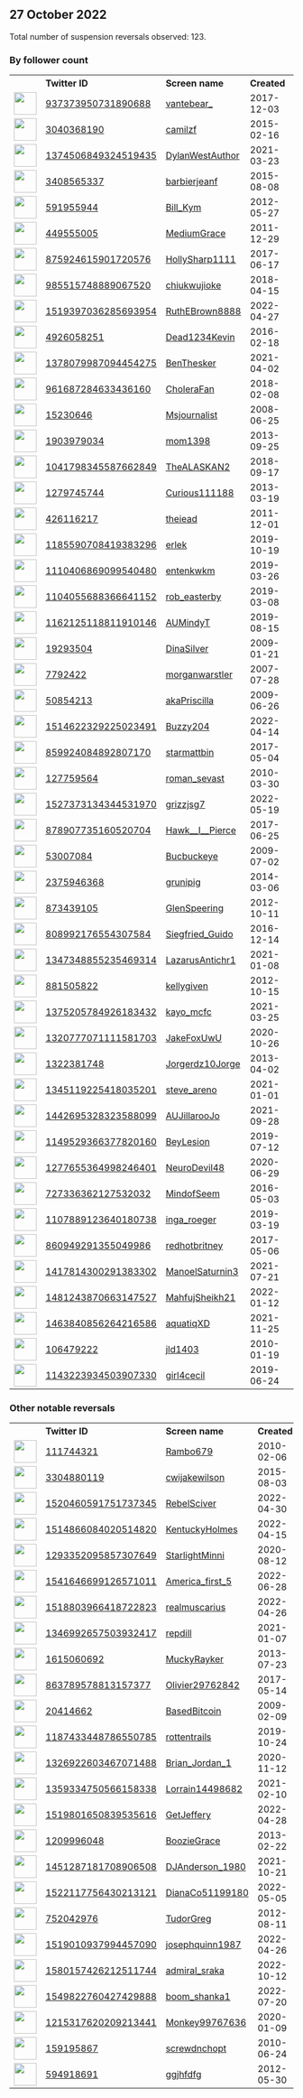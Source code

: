 
## 27 October 2022
Total number of suspension reversals observed: 123.

### By follower count
<table><tr><th></th><th align="left">Twitter ID</th><th align="left">Screen name</th>
<th align="left">Created</th><th align="left">Status</th><th align="left">Suspended</th><th align="left">Followers</th>
<tr><td><a href="https://pbs.twimg.com/profile_images/1658529765601722368/pb32xaH0_normal.jpg"><img src="https://pbs.twimg.com/profile_images/1658529765601722368/pb32xaH0_normal.jpg" width="40px" height="40px" align="center"/></a></td><td><a href="https://twitter.com/intent/user?user_id=937373950731890688">937373950731890688</a></td><td><a href="https://twitter.com/vantebear_">vantebear_</a></td><td>2017-12-03</td><td align="center"></td><td></td><td>93300</td></tr>
<tr><td><a href="https://pbs.twimg.com/profile_images/1078109276462374912/RspHdmdr_normal.jpg"><img src="https://pbs.twimg.com/profile_images/1078109276462374912/RspHdmdr_normal.jpg" width="40px" height="40px" align="center"/></a></td><td><a href="https://twitter.com/intent/user?user_id=3040368190">3040368190</a></td><td><a href="https://twitter.com/camilzf">camilzf</a></td><td>2015-02-16</td><td align="center"></td><td></td><td>23804</td></tr>
<tr><td><a href="https://pbs.twimg.com/profile_images/1515486853704601608/WWpOwS9B_normal.png"><img src="https://pbs.twimg.com/profile_images/1515486853704601608/WWpOwS9B_normal.png" width="40px" height="40px" align="center"/></a></td><td><a href="https://twitter.com/intent/user?user_id=1374506849324519435">1374506849324519435</a></td><td><a href="https://twitter.com/DylanWestAuthor">DylanWestAuthor</a></td><td>2021-03-23</td><td align="center"></td><td>2022-10-23</td><td>12586</td></tr>
<tr><td><a href="https://pbs.twimg.com/profile_images/1436315299347898369/3OG3_51u_normal.jpg"><img src="https://pbs.twimg.com/profile_images/1436315299347898369/3OG3_51u_normal.jpg" width="40px" height="40px" align="center"/></a></td><td><a href="https://twitter.com/intent/user?user_id=3408565337">3408565337</a></td><td><a href="https://twitter.com/barbierjeanf">barbierjeanf</a></td><td>2015-08-08</td><td align="center"></td><td>2022-10-22</td><td>12559</td></tr>
<tr><td><a href="https://pbs.twimg.com/profile_images/1526915017639067648/9-Q7y20s_normal.jpg"><img src="https://pbs.twimg.com/profile_images/1526915017639067648/9-Q7y20s_normal.jpg" width="40px" height="40px" align="center"/></a></td><td><a href="https://twitter.com/intent/user?user_id=591955944">591955944</a></td><td><a href="https://twitter.com/Bill_Kym">Bill_Kym</a></td><td>2012-05-27</td><td align="center"></td><td>2022-07-30</td><td>11855</td></tr>
<tr><td><a href="https://pbs.twimg.com/profile_images/1591533036885057536/GE4YR31n_normal.jpg"><img src="https://pbs.twimg.com/profile_images/1591533036885057536/GE4YR31n_normal.jpg" width="40px" height="40px" align="center"/></a></td><td><a href="https://twitter.com/intent/user?user_id=449555005">449555005</a></td><td><a href="https://twitter.com/MediumGrace">MediumGrace</a></td><td>2011-12-29</td><td align="center"></td><td></td><td>9311</td></tr>
<tr><td><a href="https://pbs.twimg.com/profile_images/1645956845100584966/laOTHQmP_normal.jpg"><img src="https://pbs.twimg.com/profile_images/1645956845100584966/laOTHQmP_normal.jpg" width="40px" height="40px" align="center"/></a></td><td><a href="https://twitter.com/intent/user?user_id=875924615901720576">875924615901720576</a></td><td><a href="https://twitter.com/HollySharp1111">HollySharp1111</a></td><td>2017-06-17</td><td align="center"></td><td></td><td>8580</td></tr>
<tr><td><a href="https://pbs.twimg.com/profile_images/1542077042589564928/DFTzktLT_normal.jpg"><img src="https://pbs.twimg.com/profile_images/1542077042589564928/DFTzktLT_normal.jpg" width="40px" height="40px" align="center"/></a></td><td><a href="https://twitter.com/intent/user?user_id=985515748889067520">985515748889067520</a></td><td><a href="https://twitter.com/chiukwujioke">chiukwujioke</a></td><td>2018-04-15</td><td align="center"></td><td></td><td>7551</td></tr>
<tr><td><a href="https://pbs.twimg.com/profile_images/1593660460297080840/mr7gj8AY_normal.jpg"><img src="https://pbs.twimg.com/profile_images/1593660460297080840/mr7gj8AY_normal.jpg" width="40px" height="40px" align="center"/></a></td><td><a href="https://twitter.com/intent/user?user_id=1519397036285693954">1519397036285693954</a></td><td><a href="https://twitter.com/RuthEBrown8888">RuthEBrown8888</a></td><td>2022-04-27</td><td align="center"></td><td>2022-10-20</td><td>5947</td></tr>
<tr><td><a href="https://pbs.twimg.com/profile_images/725095947915694080/9dVEFxI1_normal.jpg"><img src="https://pbs.twimg.com/profile_images/725095947915694080/9dVEFxI1_normal.jpg" width="40px" height="40px" align="center"/></a></td><td><a href="https://twitter.com/intent/user?user_id=4926058251">4926058251</a></td><td><a href="https://twitter.com/Dead1234Kevin">Dead1234Kevin</a></td><td>2016-02-18</td><td align="center"></td><td></td><td>4326</td></tr>
<tr><td><a href="https://pbs.twimg.com/profile_images/1507463969119907848/ieR9pOhy_normal.jpg"><img src="https://pbs.twimg.com/profile_images/1507463969119907848/ieR9pOhy_normal.jpg" width="40px" height="40px" align="center"/></a></td><td><a href="https://twitter.com/intent/user?user_id=1378079987094454275">1378079987094454275</a></td><td><a href="https://twitter.com/BenThesker">BenThesker</a></td><td>2021-04-02</td><td align="center">🚫</td><td>2022-10-09</td><td>4062</td></tr>
<tr><td><a href="https://pbs.twimg.com/profile_images/1169665552006176768/8PAuYyx__normal.jpg"><img src="https://pbs.twimg.com/profile_images/1169665552006176768/8PAuYyx__normal.jpg" width="40px" height="40px" align="center"/></a></td><td><a href="https://twitter.com/intent/user?user_id=961687284633436160">961687284633436160</a></td><td><a href="https://twitter.com/CholeraFan">CholeraFan</a></td><td>2018-02-08</td><td align="center"></td><td></td><td>3646</td></tr>
<tr><td><a href="https://pbs.twimg.com/profile_images/1551584735134113795/Ir0p0a5S_normal.jpg"><img src="https://pbs.twimg.com/profile_images/1551584735134113795/Ir0p0a5S_normal.jpg" width="40px" height="40px" align="center"/></a></td><td><a href="https://twitter.com/intent/user?user_id=15230646">15230646</a></td><td><a href="https://twitter.com/Msjournalist">Msjournalist</a></td><td>2008-06-25</td><td align="center"></td><td>2022-10-26</td><td>3550</td></tr>
<tr><td><a href="https://pbs.twimg.com/profile_images/960936076645945344/tD1DIysV_normal.jpg"><img src="https://pbs.twimg.com/profile_images/960936076645945344/tD1DIysV_normal.jpg" width="40px" height="40px" align="center"/></a></td><td><a href="https://twitter.com/intent/user?user_id=1903979034">1903979034</a></td><td><a href="https://twitter.com/mom1398">mom1398</a></td><td>2013-09-25</td><td align="center"></td><td>2022-05-15</td><td>3524</td></tr>
<tr><td><a href="https://pbs.twimg.com/profile_images/1111834300243238913/eU07KZPA_normal.jpg"><img src="https://pbs.twimg.com/profile_images/1111834300243238913/eU07KZPA_normal.jpg" width="40px" height="40px" align="center"/></a></td><td><a href="https://twitter.com/intent/user?user_id=1041798345587662849">1041798345587662849</a></td><td><a href="https://twitter.com/TheALASKAN2">TheALASKAN2</a></td><td>2018-09-17</td><td align="center"></td><td>2022-09-28</td><td>3275</td></tr>
<tr><td><a href="https://pbs.twimg.com/profile_images/1544022674200043521/X3zF1lHZ_normal.jpg"><img src="https://pbs.twimg.com/profile_images/1544022674200043521/X3zF1lHZ_normal.jpg" width="40px" height="40px" align="center"/></a></td><td><a href="https://twitter.com/intent/user?user_id=1279745744">1279745744</a></td><td><a href="https://twitter.com/Curious111188">Curious111188</a></td><td>2013-03-19</td><td align="center"></td><td>2022-09-06</td><td>3009</td></tr>
<tr><td><a href="https://pbs.twimg.com/profile_images/1655419965401616386/KjaDAL8__normal.jpg"><img src="https://pbs.twimg.com/profile_images/1655419965401616386/KjaDAL8__normal.jpg" width="40px" height="40px" align="center"/></a></td><td><a href="https://twitter.com/intent/user?user_id=426116217">426116217</a></td><td><a href="https://twitter.com/theiead">theiead</a></td><td>2011-12-01</td><td align="center"></td><td></td><td>2752</td></tr>
<tr><td><a href="https://pbs.twimg.com/profile_images/1585565941114576896/S-iJwYfy_normal.jpg"><img src="https://pbs.twimg.com/profile_images/1585565941114576896/S-iJwYfy_normal.jpg" width="40px" height="40px" align="center"/></a></td><td><a href="https://twitter.com/intent/user?user_id=1185590708419383296">1185590708419383296</a></td><td><a href="https://twitter.com/erlek">erlek</a></td><td>2019-10-19</td><td align="center">🔒</td><td>2022-10-20</td><td>2706</td></tr>
<tr><td><a href="https://pbs.twimg.com/profile_images/1130482470074249216/WGdAZqyP_normal.png"><img src="https://pbs.twimg.com/profile_images/1130482470074249216/WGdAZqyP_normal.png" width="40px" height="40px" align="center"/></a></td><td><a href="https://twitter.com/intent/user?user_id=1110406869099540480">1110406869099540480</a></td><td><a href="https://twitter.com/entenkwkm">entenkwkm</a></td><td>2019-03-26</td><td align="center"></td><td>2022-10-26</td><td>2694</td></tr>
<tr><td><a href="https://pbs.twimg.com/profile_images/1104056345685307393/z7gLd6P9_normal.jpg"><img src="https://pbs.twimg.com/profile_images/1104056345685307393/z7gLd6P9_normal.jpg" width="40px" height="40px" align="center"/></a></td><td><a href="https://twitter.com/intent/user?user_id=1104055688366641152">1104055688366641152</a></td><td><a href="https://twitter.com/rob_easterby">rob_easterby</a></td><td>2019-03-08</td><td align="center"></td><td>2022-02-13</td><td>2578</td></tr>
<tr><td><a href="https://pbs.twimg.com/profile_images/1636378175818330114/wofc7HPn_normal.jpg"><img src="https://pbs.twimg.com/profile_images/1636378175818330114/wofc7HPn_normal.jpg" width="40px" height="40px" align="center"/></a></td><td><a href="https://twitter.com/intent/user?user_id=1162125118811910146">1162125118811910146</a></td><td><a href="https://twitter.com/AUMindyT">AUMindyT</a></td><td>2019-08-15</td><td align="center"></td><td></td><td>2047</td></tr>
<tr><td><a href="https://pbs.twimg.com/profile_images/3644881475/cad9fcaae376e672ef57480302a1ce13_normal.jpeg"><img src="https://pbs.twimg.com/profile_images/3644881475/cad9fcaae376e672ef57480302a1ce13_normal.jpeg" width="40px" height="40px" align="center"/></a></td><td><a href="https://twitter.com/intent/user?user_id=19293504">19293504</a></td><td><a href="https://twitter.com/DinaSilver">DinaSilver</a></td><td>2009-01-21</td><td align="center"></td><td></td><td>1857</td></tr>
<tr><td><a href="https://pbs.twimg.com/profile_images/459314345298493440/wJ7-0s5t_normal.jpeg"><img src="https://pbs.twimg.com/profile_images/459314345298493440/wJ7-0s5t_normal.jpeg" width="40px" height="40px" align="center"/></a></td><td><a href="https://twitter.com/intent/user?user_id=7792422">7792422</a></td><td><a href="https://twitter.com/morganwarstler">morganwarstler</a></td><td>2007-07-28</td><td align="center"></td><td></td><td>1848</td></tr>
<tr><td><a href="https://pbs.twimg.com/profile_images/681643508667707393/zlf1EMY-_normal.jpg"><img src="https://pbs.twimg.com/profile_images/681643508667707393/zlf1EMY-_normal.jpg" width="40px" height="40px" align="center"/></a></td><td><a href="https://twitter.com/intent/user?user_id=50854213">50854213</a></td><td><a href="https://twitter.com/akaPriscilla">akaPriscilla</a></td><td>2009-06-26</td><td align="center"></td><td></td><td>1469</td></tr>
<tr><td><a href="https://pbs.twimg.com/profile_images/1585450878617546754/TtrO7U2j_normal.jpg"><img src="https://pbs.twimg.com/profile_images/1585450878617546754/TtrO7U2j_normal.jpg" width="40px" height="40px" align="center"/></a></td><td><a href="https://twitter.com/intent/user?user_id=1514622329225023491">1514622329225023491</a></td><td><a href="https://twitter.com/Buzzy204">Buzzy204</a></td><td>2022-04-14</td><td align="center"></td><td>2022-10-20</td><td>1462</td></tr>
<tr><td><a href="https://pbs.twimg.com/profile_images/1659818852635623424/IzdcCXc6_normal.jpg"><img src="https://pbs.twimg.com/profile_images/1659818852635623424/IzdcCXc6_normal.jpg" width="40px" height="40px" align="center"/></a></td><td><a href="https://twitter.com/intent/user?user_id=859924084892807170">859924084892807170</a></td><td><a href="https://twitter.com/starmattbin">starmattbin</a></td><td>2017-05-04</td><td align="center"></td><td></td><td>1426</td></tr>
<tr><td><a href="https://pbs.twimg.com/profile_images/1131892765510516738/QS6Nlw0k_normal.png"><img src="https://pbs.twimg.com/profile_images/1131892765510516738/QS6Nlw0k_normal.png" width="40px" height="40px" align="center"/></a></td><td><a href="https://twitter.com/intent/user?user_id=127759564">127759564</a></td><td><a href="https://twitter.com/roman_sevast">roman_sevast</a></td><td>2010-03-30</td><td align="center"></td><td>2022-07-30</td><td>1414</td></tr>
<tr><td><a href="https://abs.twimg.com/sticky/default_profile_images/default_profile_normal.png"><img src="https://abs.twimg.com/sticky/default_profile_images/default_profile_normal.png" width="40px" height="40px" align="center"/></a></td><td><a href="https://twitter.com/intent/user?user_id=1527373134344531970">1527373134344531970</a></td><td><a href="https://twitter.com/grizzjsg7">grizzjsg7</a></td><td>2022-05-19</td><td align="center">🚫</td><td>2022-10-20</td><td>1410</td></tr>
<tr><td><a href="https://pbs.twimg.com/profile_images/1395224321488994304/f07yWMQG_normal.jpg"><img src="https://pbs.twimg.com/profile_images/1395224321488994304/f07yWMQG_normal.jpg" width="40px" height="40px" align="center"/></a></td><td><a href="https://twitter.com/intent/user?user_id=878907735160520704">878907735160520704</a></td><td><a href="https://twitter.com/Hawk__I__Pierce">Hawk__I__Pierce</a></td><td>2017-06-25</td><td align="center"></td><td>2022-10-23</td><td>1400</td></tr>
<tr><td><a href="https://pbs.twimg.com/profile_images/979756553703247873/uX204lQn_normal.jpg"><img src="https://pbs.twimg.com/profile_images/979756553703247873/uX204lQn_normal.jpg" width="40px" height="40px" align="center"/></a></td><td><a href="https://twitter.com/intent/user?user_id=53007084">53007084</a></td><td><a href="https://twitter.com/Bucbuckeye">Bucbuckeye</a></td><td>2009-07-02</td><td align="center">🚫</td><td></td><td>1310</td></tr>
<tr><td><a href="https://pbs.twimg.com/profile_images/1365424481825656838/xxqoA6er_normal.jpg"><img src="https://pbs.twimg.com/profile_images/1365424481825656838/xxqoA6er_normal.jpg" width="40px" height="40px" align="center"/></a></td><td><a href="https://twitter.com/intent/user?user_id=2375946368">2375946368</a></td><td><a href="https://twitter.com/grunipig">grunipig</a></td><td>2014-03-06</td><td align="center">👋</td><td>2022-10-11</td><td>1252</td></tr>
<tr><td><a href="https://pbs.twimg.com/profile_images/747283874825150464/Bb3R8G4M_normal.jpg"><img src="https://pbs.twimg.com/profile_images/747283874825150464/Bb3R8G4M_normal.jpg" width="40px" height="40px" align="center"/></a></td><td><a href="https://twitter.com/intent/user?user_id=873439105">873439105</a></td><td><a href="https://twitter.com/GlenSpeering">GlenSpeering</a></td><td>2012-10-11</td><td align="center">🔒</td><td>2022-10-19</td><td>1207</td></tr>
<tr><td><a href="https://pbs.twimg.com/profile_images/979443020088119297/vRmxCHSG_normal.jpg"><img src="https://pbs.twimg.com/profile_images/979443020088119297/vRmxCHSG_normal.jpg" width="40px" height="40px" align="center"/></a></td><td><a href="https://twitter.com/intent/user?user_id=808992176554307584">808992176554307584</a></td><td><a href="https://twitter.com/Siegfried_Guido">Siegfried_Guido</a></td><td>2016-12-14</td><td align="center"></td><td></td><td>1126</td></tr>
<tr><td><a href="https://pbs.twimg.com/profile_images/1626989908853137409/xNBFAavm_normal.jpg"><img src="https://pbs.twimg.com/profile_images/1626989908853137409/xNBFAavm_normal.jpg" width="40px" height="40px" align="center"/></a></td><td><a href="https://twitter.com/intent/user?user_id=1347348855235469314">1347348855235469314</a></td><td><a href="https://twitter.com/LazarusAntichr1">LazarusAntichr1</a></td><td>2021-01-08</td><td align="center"></td><td>2022-03-31</td><td>1016</td></tr>
<tr><td><a href="https://pbs.twimg.com/profile_images/1632374168804024323/T5LjxIPB_normal.jpg"><img src="https://pbs.twimg.com/profile_images/1632374168804024323/T5LjxIPB_normal.jpg" width="40px" height="40px" align="center"/></a></td><td><a href="https://twitter.com/intent/user?user_id=881505822">881505822</a></td><td><a href="https://twitter.com/kellygiven">kellygiven</a></td><td>2012-10-15</td><td align="center"></td><td></td><td>1014</td></tr>
<tr><td><a href="https://pbs.twimg.com/profile_images/1660345522794766337/L5P-aMNR_normal.jpg"><img src="https://pbs.twimg.com/profile_images/1660345522794766337/L5P-aMNR_normal.jpg" width="40px" height="40px" align="center"/></a></td><td><a href="https://twitter.com/intent/user?user_id=1375205784926183432">1375205784926183432</a></td><td><a href="https://twitter.com/kayo_mcfc">kayo_mcfc</a></td><td>2021-03-25</td><td align="center"></td><td>2022-10-24</td><td>1003</td></tr>
<tr><td><a href="https://pbs.twimg.com/profile_images/1660566207253082112/lUYRw5YE_normal.jpg"><img src="https://pbs.twimg.com/profile_images/1660566207253082112/lUYRw5YE_normal.jpg" width="40px" height="40px" align="center"/></a></td><td><a href="https://twitter.com/intent/user?user_id=1320777071111581703">1320777071111581703</a></td><td><a href="https://twitter.com/JakeFoxUwU">JakeFoxUwU</a></td><td>2020-10-26</td><td align="center"></td><td>2022-10-18</td><td>782</td></tr>
<tr><td><a href="https://pbs.twimg.com/profile_images/1658410552354373632/jCaACtRE_normal.jpg"><img src="https://pbs.twimg.com/profile_images/1658410552354373632/jCaACtRE_normal.jpg" width="40px" height="40px" align="center"/></a></td><td><a href="https://twitter.com/intent/user?user_id=1322381748">1322381748</a></td><td><a href="https://twitter.com/Jorgerdz10Jorge">Jorgerdz10Jorge</a></td><td>2013-04-02</td><td align="center"></td><td></td><td>763</td></tr>
<tr><td><a href="https://pbs.twimg.com/profile_images/1601241694200102914/O-GfaZVW_normal.jpg"><img src="https://pbs.twimg.com/profile_images/1601241694200102914/O-GfaZVW_normal.jpg" width="40px" height="40px" align="center"/></a></td><td><a href="https://twitter.com/intent/user?user_id=1345119225418035201">1345119225418035201</a></td><td><a href="https://twitter.com/steve_areno">steve_areno</a></td><td>2021-01-01</td><td align="center"></td><td></td><td>727</td></tr>
<tr><td><a href="https://pbs.twimg.com/profile_images/1443717954584072199/cFaVWbDo_normal.jpg"><img src="https://pbs.twimg.com/profile_images/1443717954584072199/cFaVWbDo_normal.jpg" width="40px" height="40px" align="center"/></a></td><td><a href="https://twitter.com/intent/user?user_id=1442695328323588099">1442695328323588099</a></td><td><a href="https://twitter.com/AUJillarooJo">AUJillarooJo</a></td><td>2021-09-28</td><td align="center"></td><td>2022-10-20</td><td>662</td></tr>
<tr><td><a href="https://pbs.twimg.com/profile_images/1622412976400769025/chTFIhjF_normal.jpg"><img src="https://pbs.twimg.com/profile_images/1622412976400769025/chTFIhjF_normal.jpg" width="40px" height="40px" align="center"/></a></td><td><a href="https://twitter.com/intent/user?user_id=1149529366377820160">1149529366377820160</a></td><td><a href="https://twitter.com/BeyLesion">BeyLesion</a></td><td>2019-07-12</td><td align="center"></td><td></td><td>640</td></tr>
<tr><td><a href="https://pbs.twimg.com/profile_images/1576260683112521728/tFSkvQYy_normal.jpg"><img src="https://pbs.twimg.com/profile_images/1576260683112521728/tFSkvQYy_normal.jpg" width="40px" height="40px" align="center"/></a></td><td><a href="https://twitter.com/intent/user?user_id=1277655364998246401">1277655364998246401</a></td><td><a href="https://twitter.com/NeuroDevil48">NeuroDevil48</a></td><td>2020-06-29</td><td align="center">🚫</td><td>2022-10-20</td><td>624</td></tr>
<tr><td><a href="https://pbs.twimg.com/profile_images/1598401088134283267/t7RSxs8n_normal.jpg"><img src="https://pbs.twimg.com/profile_images/1598401088134283267/t7RSxs8n_normal.jpg" width="40px" height="40px" align="center"/></a></td><td><a href="https://twitter.com/intent/user?user_id=727336362127532032">727336362127532032</a></td><td><a href="https://twitter.com/MindofSeem">MindofSeem</a></td><td>2016-05-03</td><td align="center"></td><td></td><td>585</td></tr>
<tr><td><a href="https://pbs.twimg.com/profile_images/1534492344526962688/yNQaIQsy_normal.jpg"><img src="https://pbs.twimg.com/profile_images/1534492344526962688/yNQaIQsy_normal.jpg" width="40px" height="40px" align="center"/></a></td><td><a href="https://twitter.com/intent/user?user_id=1107889123640180738">1107889123640180738</a></td><td><a href="https://twitter.com/inga_roeger">inga_roeger</a></td><td>2019-03-19</td><td align="center"></td><td>2022-10-12</td><td>575</td></tr>
<tr><td><a href="https://pbs.twimg.com/profile_images/1656536070345859074/1FZKSRnH_normal.jpg"><img src="https://pbs.twimg.com/profile_images/1656536070345859074/1FZKSRnH_normal.jpg" width="40px" height="40px" align="center"/></a></td><td><a href="https://twitter.com/intent/user?user_id=860949291355049986">860949291355049986</a></td><td><a href="https://twitter.com/redhotbritney">redhotbritney</a></td><td>2017-05-06</td><td align="center"></td><td></td><td>540</td></tr>
<tr><td><a href="https://pbs.twimg.com/profile_images/1417862066539581455/xAEKssU5_normal.jpg"><img src="https://pbs.twimg.com/profile_images/1417862066539581455/xAEKssU5_normal.jpg" width="40px" height="40px" align="center"/></a></td><td><a href="https://twitter.com/intent/user?user_id=1417814300291383302">1417814300291383302</a></td><td><a href="https://twitter.com/ManoelSaturnin3">ManoelSaturnin3</a></td><td>2021-07-21</td><td align="center"></td><td>2022-09-10</td><td>536</td></tr>
<tr><td><a href="https://pbs.twimg.com/profile_images/1481244421983436802/m5-_VWrZ_normal.jpg"><img src="https://pbs.twimg.com/profile_images/1481244421983436802/m5-_VWrZ_normal.jpg" width="40px" height="40px" align="center"/></a></td><td><a href="https://twitter.com/intent/user?user_id=1481243870663147527">1481243870663147527</a></td><td><a href="https://twitter.com/MahfujSheikh21">MahfujSheikh21</a></td><td>2022-01-12</td><td align="center"></td><td>2022-10-20</td><td>519</td></tr>
<tr><td><a href="https://pbs.twimg.com/profile_images/1568374449648578561/oaQL3s-x_normal.jpg"><img src="https://pbs.twimg.com/profile_images/1568374449648578561/oaQL3s-x_normal.jpg" width="40px" height="40px" align="center"/></a></td><td><a href="https://twitter.com/intent/user?user_id=1463840856264216586">1463840856264216586</a></td><td><a href="https://twitter.com/aquatiqXD">aquatiqXD</a></td><td>2021-11-25</td><td align="center"></td><td>2022-10-05</td><td>510</td></tr>
<tr><td><a href="https://pbs.twimg.com/profile_images/423141829908127744/t9Lt9CJW_normal.jpeg"><img src="https://pbs.twimg.com/profile_images/423141829908127744/t9Lt9CJW_normal.jpeg" width="40px" height="40px" align="center"/></a></td><td><a href="https://twitter.com/intent/user?user_id=106479222">106479222</a></td><td><a href="https://twitter.com/jld1403">jld1403</a></td><td>2010-01-19</td><td align="center">🔒</td><td>2022-10-01</td><td>474</td></tr>
<tr><td><a href="https://pbs.twimg.com/profile_images/1285035655785877504/do96Xi4P_normal.jpg"><img src="https://pbs.twimg.com/profile_images/1285035655785877504/do96Xi4P_normal.jpg" width="40px" height="40px" align="center"/></a></td><td><a href="https://twitter.com/intent/user?user_id=1143223934503907330">1143223934503907330</a></td><td><a href="https://twitter.com/girl4cecil">girl4cecil</a></td><td>2019-06-24</td><td align="center"></td><td></td><td>470</td></tr>
</table>

### Other notable reversals
<table><tr><th></th><th align="left">Twitter ID</th><th align="left">Screen name</th>
<th align="left">Created</th><th align="left">Status</th><th align="left">Suspended</th><th align="left">Followers</th>
<tr><td><a href="https://pbs.twimg.com/profile_images/1404683971124875266/MpDboP0I_normal.jpg"><img src="https://pbs.twimg.com/profile_images/1404683971124875266/MpDboP0I_normal.jpg" width="40px" height="40px" align="center"/></a></td><td><a href="https://twitter.com/intent/user?user_id=111744321">111744321</a></td><td><a href="https://twitter.com/Rambo679">Rambo679</a></td><td>2010-02-06</td><td align="center"></td><td>2022-10-25</td><td>108</td></tr>
<tr><td><a href="https://pbs.twimg.com/profile_images/1660797759354462209/Ztp00NzG_normal.jpg"><img src="https://pbs.twimg.com/profile_images/1660797759354462209/Ztp00NzG_normal.jpg" width="40px" height="40px" align="center"/></a></td><td><a href="https://twitter.com/intent/user?user_id=3304880119">3304880119</a></td><td><a href="https://twitter.com/cwijakewilson">cwijakewilson</a></td><td>2015-08-03</td><td align="center"></td><td>2022-09-24</td><td>55</td></tr>
<tr><td><a href="https://pbs.twimg.com/profile_images/1520462168679927809/NUSxcVGJ_normal.jpg"><img src="https://pbs.twimg.com/profile_images/1520462168679927809/NUSxcVGJ_normal.jpg" width="40px" height="40px" align="center"/></a></td><td><a href="https://twitter.com/intent/user?user_id=1520460591751737345">1520460591751737345</a></td><td><a href="https://twitter.com/RebelSciver">RebelSciver</a></td><td>2022-04-30</td><td align="center"></td><td>2022-10-19</td><td>322</td></tr>
<tr><td><a href="https://pbs.twimg.com/profile_images/1519102344129957890/CePqskMs_normal.jpg"><img src="https://pbs.twimg.com/profile_images/1519102344129957890/CePqskMs_normal.jpg" width="40px" height="40px" align="center"/></a></td><td><a href="https://twitter.com/intent/user?user_id=1514866084020514820">1514866084020514820</a></td><td><a href="https://twitter.com/KentuckyHolmes">KentuckyHolmes</a></td><td>2022-04-15</td><td align="center"></td><td>2022-10-19</td><td>122</td></tr>
<tr><td><a href="https://pbs.twimg.com/profile_images/1407445385178583040/t3bH-17W_normal.jpg"><img src="https://pbs.twimg.com/profile_images/1407445385178583040/t3bH-17W_normal.jpg" width="40px" height="40px" align="center"/></a></td><td><a href="https://twitter.com/intent/user?user_id=1293352095857307649">1293352095857307649</a></td><td><a href="https://twitter.com/StarlightMinni">StarlightMinni</a></td><td>2020-08-12</td><td align="center"></td><td>2022-10-25</td><td>319</td></tr>
<tr><td><a href="https://pbs.twimg.com/profile_images/1541973059074199552/2sCSiMG6_normal.jpg"><img src="https://pbs.twimg.com/profile_images/1541973059074199552/2sCSiMG6_normal.jpg" width="40px" height="40px" align="center"/></a></td><td><a href="https://twitter.com/intent/user?user_id=1541646699126571011">1541646699126571011</a></td><td><a href="https://twitter.com/America_first_5">America_first_5</a></td><td>2022-06-28</td><td align="center">👋</td><td>2022-10-09</td><td>29</td></tr>
<tr><td><a href="https://pbs.twimg.com/profile_images/1518804211034640385/CqEI88fE_normal.jpg"><img src="https://pbs.twimg.com/profile_images/1518804211034640385/CqEI88fE_normal.jpg" width="40px" height="40px" align="center"/></a></td><td><a href="https://twitter.com/intent/user?user_id=1518803966418722823">1518803966418722823</a></td><td><a href="https://twitter.com/realmuscarius">realmuscarius</a></td><td>2022-04-26</td><td align="center">🚫</td><td>2022-07-05</td><td>170</td></tr>
<tr><td><a href="https://pbs.twimg.com/profile_images/1608570540192571395/Zxu9IuG0_normal.jpg"><img src="https://pbs.twimg.com/profile_images/1608570540192571395/Zxu9IuG0_normal.jpg" width="40px" height="40px" align="center"/></a></td><td><a href="https://twitter.com/intent/user?user_id=1346992657503932417">1346992657503932417</a></td><td><a href="https://twitter.com/repdill">repdill</a></td><td>2021-01-07</td><td align="center"></td><td>2022-10-20</td><td>266</td></tr>
<tr><td><a href="https://pbs.twimg.com/profile_images/794553473685749760/1A_yG4Pi_normal.jpg"><img src="https://pbs.twimg.com/profile_images/794553473685749760/1A_yG4Pi_normal.jpg" width="40px" height="40px" align="center"/></a></td><td><a href="https://twitter.com/intent/user?user_id=1615060692">1615060692</a></td><td><a href="https://twitter.com/MuckyRayker">MuckyRayker</a></td><td>2013-07-23</td><td align="center"></td><td></td><td>100</td></tr>
<tr><td><a href="https://pbs.twimg.com/profile_images/1209155007825797120/wRVmUZLu_normal.jpg"><img src="https://pbs.twimg.com/profile_images/1209155007825797120/wRVmUZLu_normal.jpg" width="40px" height="40px" align="center"/></a></td><td><a href="https://twitter.com/intent/user?user_id=863789578813157377">863789578813157377</a></td><td><a href="https://twitter.com/Olivier29762842">Olivier29762842</a></td><td>2017-05-14</td><td align="center"></td><td></td><td>392</td></tr>
<tr><td><a href="https://pbs.twimg.com/profile_images/1403528358030311426/BFDXMwaG_normal.jpg"><img src="https://pbs.twimg.com/profile_images/1403528358030311426/BFDXMwaG_normal.jpg" width="40px" height="40px" align="center"/></a></td><td><a href="https://twitter.com/intent/user?user_id=20414662">20414662</a></td><td><a href="https://twitter.com/BasedBitcoin">BasedBitcoin</a></td><td>2009-02-09</td><td align="center"></td><td>2022-08-19</td><td>286</td></tr>
<tr><td><a href="https://pbs.twimg.com/profile_images/1620173115899920384/wJ0_004h_normal.jpg"><img src="https://pbs.twimg.com/profile_images/1620173115899920384/wJ0_004h_normal.jpg" width="40px" height="40px" align="center"/></a></td><td><a href="https://twitter.com/intent/user?user_id=1187433448786550785">1187433448786550785</a></td><td><a href="https://twitter.com/rottentrails">rottentrails</a></td><td>2019-10-24</td><td align="center"></td><td>2022-05-01</td><td>72</td></tr>
<tr><td><a href="https://pbs.twimg.com/profile_images/1661710106117931009/uSsyTCi5_normal.jpg"><img src="https://pbs.twimg.com/profile_images/1661710106117931009/uSsyTCi5_normal.jpg" width="40px" height="40px" align="center"/></a></td><td><a href="https://twitter.com/intent/user?user_id=1326922603467071488">1326922603467071488</a></td><td><a href="https://twitter.com/Brian_Jordan_1">Brian_Jordan_1</a></td><td>2020-11-12</td><td align="center"></td><td>2022-10-20</td><td>173</td></tr>
<tr><td><a href="https://abs.twimg.com/sticky/default_profile_images/default_profile_normal.png"><img src="https://abs.twimg.com/sticky/default_profile_images/default_profile_normal.png" width="40px" height="40px" align="center"/></a></td><td><a href="https://twitter.com/intent/user?user_id=1359334750566158338">1359334750566158338</a></td><td><a href="https://twitter.com/Lorrain14498682">Lorrain14498682</a></td><td>2021-02-10</td><td align="center"></td><td>2022-10-20</td><td>55</td></tr>
<tr><td><a href="https://pbs.twimg.com/profile_images/1521287189392510976/rkPUSv3N_normal.jpg"><img src="https://pbs.twimg.com/profile_images/1521287189392510976/rkPUSv3N_normal.jpg" width="40px" height="40px" align="center"/></a></td><td><a href="https://twitter.com/intent/user?user_id=1519801650839535616">1519801650839535616</a></td><td><a href="https://twitter.com/GetJeffery">GetJeffery</a></td><td>2022-04-28</td><td align="center"></td><td>2022-10-19</td><td>267</td></tr>
<tr><td><a href="https://pbs.twimg.com/profile_images/1134520118879367168/CSM2TY47_normal.jpg"><img src="https://pbs.twimg.com/profile_images/1134520118879367168/CSM2TY47_normal.jpg" width="40px" height="40px" align="center"/></a></td><td><a href="https://twitter.com/intent/user?user_id=1209996048">1209996048</a></td><td><a href="https://twitter.com/BoozieGrace">BoozieGrace</a></td><td>2013-02-22</td><td align="center"></td><td>2022-08-23</td><td>59</td></tr>
<tr><td><a href="https://pbs.twimg.com/profile_images/1597235453014458370/K2RbGG7y_normal.jpg"><img src="https://pbs.twimg.com/profile_images/1597235453014458370/K2RbGG7y_normal.jpg" width="40px" height="40px" align="center"/></a></td><td><a href="https://twitter.com/intent/user?user_id=1451287181708906508">1451287181708906508</a></td><td><a href="https://twitter.com/DJAnderson_1980">DJAnderson_1980</a></td><td>2021-10-21</td><td align="center">👋</td><td>2022-10-20</td><td>92</td></tr>
<tr><td><a href="https://pbs.twimg.com/profile_images/1522117832741429249/7GiNH4G4_normal.jpg"><img src="https://pbs.twimg.com/profile_images/1522117832741429249/7GiNH4G4_normal.jpg" width="40px" height="40px" align="center"/></a></td><td><a href="https://twitter.com/intent/user?user_id=1522117756430213121">1522117756430213121</a></td><td><a href="https://twitter.com/DianaCo51199180">DianaCo51199180</a></td><td>2022-05-05</td><td align="center"></td><td>2022-06-06</td><td>9</td></tr>
<tr><td><a href="https://pbs.twimg.com/profile_images/1649267220470693890/HX4M7QEG_normal.jpg"><img src="https://pbs.twimg.com/profile_images/1649267220470693890/HX4M7QEG_normal.jpg" width="40px" height="40px" align="center"/></a></td><td><a href="https://twitter.com/intent/user?user_id=752042976">752042976</a></td><td><a href="https://twitter.com/TudorGreg">TudorGreg</a></td><td>2012-08-11</td><td align="center"></td><td>2022-08-30</td><td>152</td></tr>
<tr><td><a href="https://pbs.twimg.com/profile_images/1519011408750460928/Fk2FJq-y_normal.jpg"><img src="https://pbs.twimg.com/profile_images/1519011408750460928/Fk2FJq-y_normal.jpg" width="40px" height="40px" align="center"/></a></td><td><a href="https://twitter.com/intent/user?user_id=1519010937994457090">1519010937994457090</a></td><td><a href="https://twitter.com/josephquinn1987">josephquinn1987</a></td><td>2022-04-26</td><td align="center">🔒</td><td>2022-10-20</td><td>3</td></tr>
<tr><td><a href="https://pbs.twimg.com/profile_images/1580160873041170433/eC67VxPq_normal.jpg"><img src="https://pbs.twimg.com/profile_images/1580160873041170433/eC67VxPq_normal.jpg" width="40px" height="40px" align="center"/></a></td><td><a href="https://twitter.com/intent/user?user_id=1580157426212511744">1580157426212511744</a></td><td><a href="https://twitter.com/admiral_sraka">admiral_sraka</a></td><td>2022-10-12</td><td align="center"></td><td>2022-10-24</td><td>60</td></tr>
<tr><td><a href="https://pbs.twimg.com/profile_images/1549824891335098368/qUs-ZTYV_normal.jpg"><img src="https://pbs.twimg.com/profile_images/1549824891335098368/qUs-ZTYV_normal.jpg" width="40px" height="40px" align="center"/></a></td><td><a href="https://twitter.com/intent/user?user_id=1549822760427429888">1549822760427429888</a></td><td><a href="https://twitter.com/boom_shanka1">boom_shanka1</a></td><td>2022-07-20</td><td align="center">🚫</td><td>2022-10-23</td><td>80</td></tr>
<tr><td><a href="https://pbs.twimg.com/profile_images/1215317774693736451/L0l1n7UM_normal.jpg"><img src="https://pbs.twimg.com/profile_images/1215317774693736451/L0l1n7UM_normal.jpg" width="40px" height="40px" align="center"/></a></td><td><a href="https://twitter.com/intent/user?user_id=1215317620209213441">1215317620209213441</a></td><td><a href="https://twitter.com/Monkey99767636">Monkey99767636</a></td><td>2020-01-09</td><td align="center"></td><td></td><td>94</td></tr>
<tr><td><a href="https://pbs.twimg.com/profile_images/729495859423907842/6qXzMxMV_normal.jpg"><img src="https://pbs.twimg.com/profile_images/729495859423907842/6qXzMxMV_normal.jpg" width="40px" height="40px" align="center"/></a></td><td><a href="https://twitter.com/intent/user?user_id=159195867">159195867</a></td><td><a href="https://twitter.com/screwdnchopt">screwdnchopt</a></td><td>2010-06-24</td><td align="center"></td><td></td><td>202</td></tr>
<tr><td><a href="https://pbs.twimg.com/profile_images/1565522893064249344/con5OLZP_normal.png"><img src="https://pbs.twimg.com/profile_images/1565522893064249344/con5OLZP_normal.png" width="40px" height="40px" align="center"/></a></td><td><a href="https://twitter.com/intent/user?user_id=594918691">594918691</a></td><td><a href="https://twitter.com/ggjhfdfg">ggjhfdfg</a></td><td>2012-05-30</td><td align="center">🚫</td><td>2022-09-21</td><td>17</td></tr>
</table>
